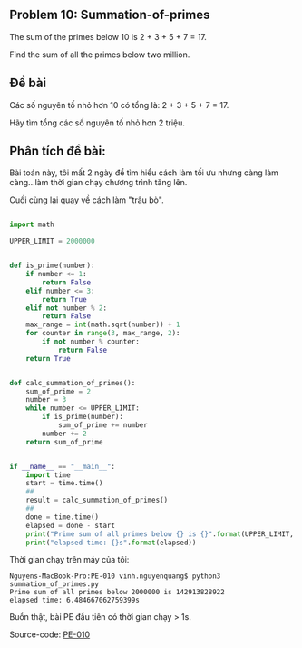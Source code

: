 
## Problem 10: Summation-of-primes
The sum of the primes below 10 is 2 + 3 + 5 + 7 = 17.

Find the sum of all the primes below two million.



## Đề bài
Các số nguyên tố nhỏ hơn 10 có tổng là:  2 + 3 + 5 + 7 = 17.

Hãy tìm tổng các số nguyên tố nhỏ hơn 2 triệu.

## Phân tích đề bài:
Bài toán này, tôi mất 2 ngày để tìm hiểu cách làm tối ưu nhưng càng làm càng...làm thời gian chạy chương trình tăng lên.

Cuối cùng lại quay về cách làm "trâu bò".


```Python

import math

UPPER_LIMIT = 2000000


def is_prime(number):
    if number <= 1:
        return False
    elif number <= 3:
        return True
    elif not number % 2:
        return False
    max_range = int(math.sqrt(number)) + 1
    for counter in range(3, max_range, 2):
        if not number % counter:
            return False
    return True


def calc_summation_of_primes():
    sum_of_prime = 2
    number = 3
    while number <= UPPER_LIMIT:
        if is_prime(number):
            sum_of_prime += number
        number += 2
    return sum_of_prime


if __name__ == "__main__":
    import time
    start = time.time()
    ##
    result = calc_summation_of_primes()
    ##
    done = time.time()
    elapsed = done - start
    print("Prime sum of all primes below {} is {}".format(UPPER_LIMIT, result))
    print("elapsed time: {}s".format(elapsed))


```

Thời gian chạy trên máy của tôi:
```
Nguyens-MacBook-Pro:PE-010 vinh.nguyenquang$ python3 summation_of_primes.py
Prime sum of all primes below 2000000 is 142913828922
elapsed time: 6.484667062759399s

```

Buồn thật, bài PE đầu tiên có thời gian chạy > 1s.

Source-code:
[PE-010](https://github.com/quangvinh86/python-projecteuler/tree/master/PE-010)
